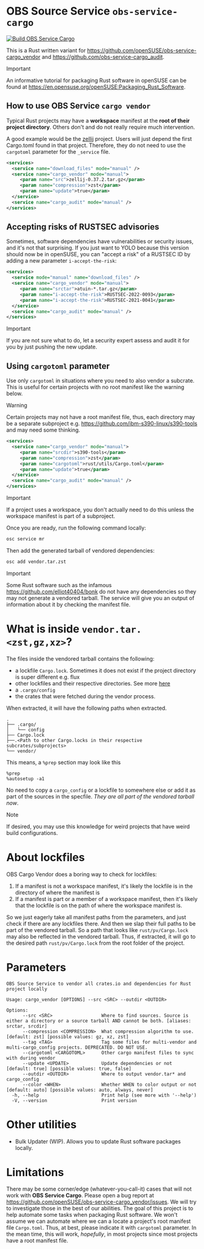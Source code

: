 # OBS Source Service `obs-service-cargo`

[![Build OBS Service Cargo](https://github.com/openSUSE/obs-service-cargo_vendor/actions/workflows/build.yml/badge.svg)](https://github.com/openSUSE/obs-service-cargo_vendor/actions/workflows/build.yml)

This is a Rust written variant for https://github.com/openSUSE/obs-service-cargo_vendor and https://github.com/obs-service-cargo_audit.

> [!IMPORTANT]
> An informative tutorial for packaging Rust software in openSUSE can be found at https://en.opensuse.org/openSUSE:Packaging_Rust_Software.

## How to use OBS Service `cargo vendor`

Typical Rust projects may have a **workspace** manifest at the **root of their project directory**. Others don't and do not really require much intervention.

A good example would be the [zellij](https://zellij.dev) project. Users will just depend the first Cargo.toml found in that project. Therefore, they do not need to use the 
`cargotoml` parameter for the `_service` file.

```xml
<services>
  <service name="download_files" mode="manual" />
  <service name="cargo_vendor" mode="manual">
     <param name="src">zellij-0.37.2.tar.gz</param>
     <param name="compression">zst</param>
     <param name="update">true</param>
  </service>
  <service name="cargo_audit" mode="manual" />
</services>
```

## Accepting risks of RUSTSEC advisories

Sometimes, software dependencies have vulnerabilities or security issues, and it's not that surprising. If you just want to YOLO because this version
should now be in openSUSE, you can "accept a risk" of a RUSTSEC ID by adding a new parameter `i-accept-the-risk`:

```xml
<services>
  <service mode="manual" name="download_files" />
  <service name="cargo_vendor" mode="manual">
     <param name="srctar">atuin-*.tar.gz</param>
	 <param name="i-accept-the-risk">RUSTSEC-2022-0093</param>
	 <param name="i-accept-the-risk">RUSTSEC-2021-0041</param>
  </service>
  <service name="cargo_audit" mode="manual" />
</services>
```

> [!IMPORTANT]
> If you are not sure what to do, let a security expert assess and audit it for you by just pushing the new update.

## Using `cargotoml` parameter

Use only `cargotoml` in situations where you need to also vendor a subcrate. This is useful for certain projects with no root manifest like the warning below.

> [!WARNING]
> Certain projects may not have a root manifest file, thus, each directory may be a separate subproject e.g. https://github.com/ibm-s390-linux/s390-tools 
> and may need some thinking.
> 
> ```xml
> <services>
>   <service name="cargo_vendor" mode="manual">
>      <param name="srcdir">s390-tools</param>
>      <param name="compression">zst</param>
>      <param name="cargotoml">rust/utils/Cargo.toml</param>
>      <param name="update">true</param>
>   </service>
>   <service name="cargo_audit" mode="manual" />
> </services>
> ```

> [!IMPORTANT]
> If a project uses a workspace, you don't actually need to do this unless the workspace manifest is part of a subproject.

Once you are ready, run the following command locally:

```bash
osc service mr
```

Then add the generated tarball of vendored dependencies:

```bash
osc add vendor.tar.zst
```

> [!IMPORTANT]
> Some Rust software such as the infamous https://github.com/elliot40404/bonk do not have any dependencies so they may not generate a vendored tarball.
> The service will give you an output of information about it by checking the manifest file.

# What is inside `vendor.tar.<zst,gz,xz>`?

The files inside the vendored tarball contains the following:
- a lockfile `Cargo.lock`. Sometimes it does not exist if the project directory is super different e.g. flux
- other lockfiles and their respective directories. See more [here](#about-lockfiles)
- a `.cargo/config`
- the crates that were fetched during the vendor process.

When extracted, it will have the following paths when extracted.

```
.
├── .cargo/
│   └── config
├── Cargo.lock
├──.<Path to other Cargo.locks in their respective subcrates/subprojects>
└── vendor/
```

This means, a `%prep` section may look like this

```
%prep
%autosetup -a1
```

No need to copy a `cargo_config` or a lockfile to somewhere else or add it as part of the sources in the specfile. *They are all part of the vendored tarball now*.

> [!NOTE]
> If desired, you may use this knowledge for weird projects that have weird build configurations. 

# About lockfiles

OBS Cargo Vendor does a boring way to check for lockfiles:

1. If a manifest is not a workspace manifest, it's likely the lockfile
is in the directory of where the manifest is
2. If a manifest is part or a member of a workspace manifest, then it's
likely that the lockfile is on the path of where the workspace manifest
is.

So we just eagerly take all manifest paths from the parameters, and
just check if there are any lockfiles there. And then we slap their full
paths to be part of the vendored tarball. So a path that looks like
`rust/pv/Cargo.lock` may also be reflected in the vendored tarball. Thus,
if extracted, it will go to the desired path `rust/pv/Cargo.lock` from
the root folder of the project.

# Parameters

```
OBS Source Service to vendor all crates.io and dependencies for Rust project locally

Usage: cargo_vendor [OPTIONS] --src <SRC> --outdir <OUTDIR>

Options:
      --src <SRC>                  Where to find sources. Source is either a directory or a source tarball AND cannot be both. [aliases: srctar, srcdir]
      --compression <COMPRESSION>  What compression algorithm to use. [default: zst] [possible values: gz, xz, zst]
      --tag <TAG>                  Tag some files for multi-vendor and multi-cargo_config projects. DEPRECATED. DO NOT USE.
      --cargotoml <CARGOTOML>      Other cargo manifest files to sync with during vendor
      --update <UPDATE>            Update dependencies or not [default: true] [possible values: true, false]
      --outdir <OUTDIR>            Where to output vendor.tar* and cargo_config
      --color <WHEN>               Whether WHEN to color output or not [default: auto] [possible values: auto, always, never]
  -h, --help                       Print help (see more with '--help')
  -V, --version                    Print version

```

# Other utilities

- Bulk Updater (WIP). Allows you to update Rust software packages locally.

# Limitations

There may be some corner/edge (whatever-you-call-it) cases that will not work with **OBS Service Cargo**. Please open a bug 
report at https://github.com/openSUSE/obs-service-cargo_vendor/issues. We will try to investigate those in the best of our abilities. The goal of this
project is to help automate some tasks when packaging Rust software. We won't assume we can automate where we can a locate a project's root manifest file `Cargo.toml`.
Thus, at best, please indicate it with `cargotoml` parameter. In the mean time, this will work, *hopefully*, in most projects since most projects have
a root manifest file.
